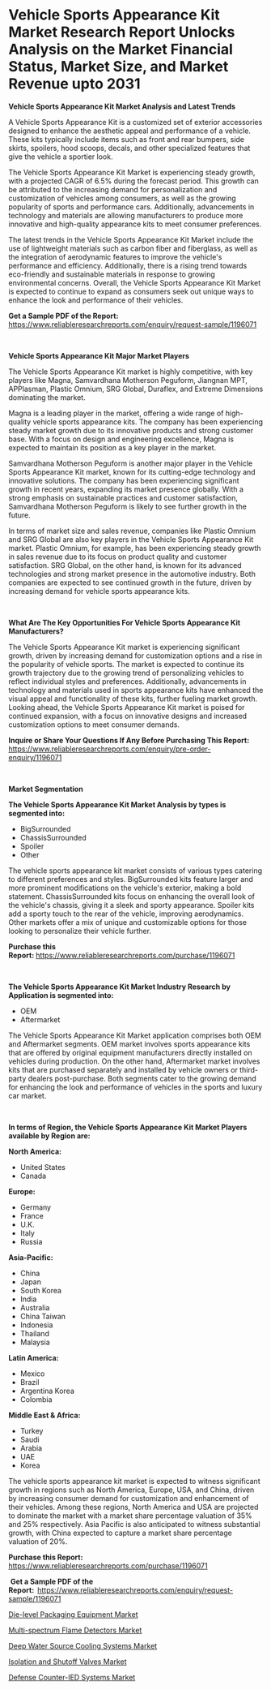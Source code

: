 <p><h1>Vehicle Sports Appearance Kit Market Research Report Unlocks Analysis on the Market Financial Status, Market Size, and Market Revenue upto 2031</h1></p><p><strong>Vehicle Sports Appearance Kit Market Analysis and Latest Trends</strong></p>
<p><p>A Vehicle Sports Appearance Kit is a customized set of exterior accessories designed to enhance the aesthetic appeal and performance of a vehicle. These kits typically include items such as front and rear bumpers, side skirts, spoilers, hood scoops, decals, and other specialized features that give the vehicle a sportier look.</p><p>The Vehicle Sports Appearance Kit Market is experiencing steady growth, with a projected CAGR of 6.5% during the forecast period. This growth can be attributed to the increasing demand for personalization and customization of vehicles among consumers, as well as the growing popularity of sports and performance cars. Additionally, advancements in technology and materials are allowing manufacturers to produce more innovative and high-quality appearance kits to meet consumer preferences.</p><p>The latest trends in the Vehicle Sports Appearance Kit Market include the use of lightweight materials such as carbon fiber and fiberglass, as well as the integration of aerodynamic features to improve the vehicle's performance and efficiency. Additionally, there is a rising trend towards eco-friendly and sustainable materials in response to growing environmental concerns. Overall, the Vehicle Sports Appearance Kit Market is expected to continue to expand as consumers seek out unique ways to enhance the look and performance of their vehicles.</p></p>
<p><strong>Get a Sample PDF of the Report:&nbsp;</strong> <a href="https://www.reliableresearchreports.com/enquiry/request-sample/1196071">https://www.reliableresearchreports.com/enquiry/request-sample/1196071</a></p>
<p>&nbsp;</p>
<p><strong>Vehicle Sports Appearance Kit Major Market Players</strong></p>
<p><p>The Vehicle Sports Appearance Kit market is highly competitive, with key players like Magna, Samvardhana Motherson Peguform, Jiangnan MPT, APPlasman, Plastic Omnium, SRG Global, Duraflex, and Extreme Dimensions dominating the market. </p><p>Magna is a leading player in the market, offering a wide range of high-quality vehicle sports appearance kits. The company has been experiencing steady market growth due to its innovative products and strong customer base. With a focus on design and engineering excellence, Magna is expected to maintain its position as a key player in the market.</p><p>Samvardhana Motherson Peguform is another major player in the Vehicle Sports Appearance Kit market, known for its cutting-edge technology and innovative solutions. The company has been experiencing significant growth in recent years, expanding its market presence globally. With a strong emphasis on sustainable practices and customer satisfaction, Samvardhana Motherson Peguform is likely to see further growth in the future.</p><p>In terms of market size and sales revenue, companies like Plastic Omnium and SRG Global are also key players in the Vehicle Sports Appearance Kit market. Plastic Omnium, for example, has been experiencing steady growth in sales revenue due to its focus on product quality and customer satisfaction. SRG Global, on the other hand, is known for its advanced technologies and strong market presence in the automotive industry. Both companies are expected to see continued growth in the future, driven by increasing demand for vehicle sports appearance kits.</p></p>
<p>&nbsp;</p>
<p><strong>What Are The Key Opportunities For Vehicle Sports Appearance Kit Manufacturers?</strong></p>
<p><p>The Vehicle Sports Appearance Kit market is experiencing significant growth, driven by increasing demand for customization options and a rise in the popularity of vehicle sports. The market is expected to continue its growth trajectory due to the growing trend of personalizing vehicles to reflect individual styles and preferences. Additionally, advancements in technology and materials used in sports appearance kits have enhanced the visual appeal and functionality of these kits, further fueling market growth. Looking ahead, the Vehicle Sports Appearance Kit market is poised for continued expansion, with a focus on innovative designs and increased customization options to meet consumer demands.</p></p>
<p><strong>Inquire or Share Your Questions If Any Before Purchasing This Report:</strong> <a href="https://www.reliableresearchreports.com/enquiry/pre-order-enquiry/1196071">https://www.reliableresearchreports.com/enquiry/pre-order-enquiry/1196071</a></p>
<p>&nbsp;</p>
<p><strong>Market Segmentation</strong></p>
<p><strong>The Vehicle Sports Appearance Kit Market Analysis by types is segmented into:</strong></p>
<p><ul><li>BigSurrounded</li><li>ChassisSurrounded</li><li>Spoiler</li><li>Other</li></ul></p>
<p><p>The vehicle sports appearance kit market consists of various types catering to different preferences and styles. BigSurrounded kits feature larger and more prominent modifications on the vehicle's exterior, making a bold statement. ChassisSurrounded kits focus on enhancing the overall look of the vehicle's chassis, giving it a sleek and sporty appearance. Spoiler kits add a sporty touch to the rear of the vehicle, improving aerodynamics. Other markets offer a mix of unique and customizable options for those looking to personalize their vehicle further.</p></p>
<p><strong>Purchase this Report:&nbsp;</strong><a href="https://www.reliableresearchreports.com/purchase/1196071">https://www.reliableresearchreports.com/purchase/1196071</a></p>
<p>&nbsp;</p>
<p><strong>The Vehicle Sports Appearance Kit Market Industry Research by Application is segmented into:</strong></p>
<p><ul><li>OEM</li><li>Aftermarket</li></ul></p>
<p><p>The Vehicle Sports Appearance Kit Market application comprises both OEM and Aftermarket segments. OEM market involves sports appearance kits that are offered by original equipment manufacturers directly installed on vehicles during production. On the other hand, Aftermarket market involves kits that are purchased separately and installed by vehicle owners or third-party dealers post-purchase. Both segments cater to the growing demand for enhancing the look and performance of vehicles in the sports and luxury car market.</p></p>
<p>&nbsp;</p>
<p><strong>In terms of Region, the Vehicle Sports Appearance Kit Market Players available by Region are:</strong></p>
<p>
    <p> <strong> North America: </strong>
        <ul>
            <li>United States</li>
            <li>Canada</li>
        </ul>
        </p> 
    <p> <strong> Europe: </strong>
        <ul>
            <li>Germany</li>
            <li>France</li>
            <li>U.K.</li>
            <li>Italy</li>
            <li>Russia</li>
        </ul>
        </p> 
    <p> <strong> Asia-Pacific: </strong>
        <ul>
            <li>China</li>
            <li>Japan</li>
            <li>South Korea</li>
            <li>India</li>
            <li>Australia</li>
            <li>China Taiwan</li>
            <li>Indonesia</li>
            <li>Thailand</li>
            <li>Malaysia</li>
        </ul>
        </p> 
    <p> <strong> Latin America: </strong>
        <ul>
            <li>Mexico</li>
            <li>Brazil</li>
            <li>Argentina Korea</li>
            <li>Colombia</li>
        </ul>
        </p> 
    <p> <strong> Middle East & Africa: </strong>
        <ul>
            <li>Turkey</li>
            <li>Saudi</li>
            <li>Arabia</li>
            <li>UAE</li>
            <li>Korea</li>
        </ul>
    </p>
    </p>
<p><p>The vehicle sports appearance kit market is expected to witness significant growth in regions such as North America, Europe, USA, and China, driven by increasing consumer demand for customization and enhancement of their vehicles. Among these regions, North America and USA are projected to dominate the market with a market share percentage valuation of 35% and 25% respectively. Asia Pacific is also anticipated to witness substantial growth, with China expected to capture a market share percentage valuation of 20%.</p></p>
<p><strong>Purchase this Report: </strong><a href="https://www.reliableresearchreports.com/purchase/1196071">https://www.reliableresearchreports.com/purchase/1196071</a></p>
<p>&nbsp;<strong>Get a Sample PDF of the Report:&nbsp;&nbsp;</strong><a href="https://www.reliableresearchreports.com/enquiry/request-sample/1196071">https://www.reliableresearchreports.com/enquiry/request-sample/1196071</a></p>
<p><strong></strong></p>
<p><p><a href="https://medium.com/@josereynolds2012/analyzing-die-level-packaging-equipment-market-global-industry-perspective-and-forecast-2024-to-6dfe68d76e24">Die-level Packaging Equipment Market</a></p><p><a href="https://medium.com/@josereynolds2012/multi-spectrum-flame-detectors-market-competitive-analysis-market-trends-and-forecast-to-2031-9ee53c22f8d8">Multi-spectrum Flame Detectors Market</a></p><p><a href="https://medium.com/@josereynolds2012/deep-water-source-cooling-systems-market-furnishes-information-on-market-share-market-trends-and-31be6b799b1a">Deep Water Source Cooling Systems Market</a></p><p><a href="https://medium.com/@josereynolds2012/isolation-and-shutoff-valves-market-insight-market-trends-growth-forecasted-from-2024-to-2031-e4eacb83d090">Isolation and Shutoff Valves Market</a></p><p><a href="https://medium.com/@josereynolds2012/defense-counter-ied-systems-market-the-key-to-successful-business-strategy-forecast-till-2031-f965e2687582">Defense Counter-IED Systems Market</a></p></p>